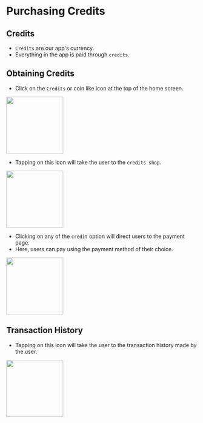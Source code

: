 # Purchasing Credits

## Credits 

* `Credits` are our app's currency.
* Everything in the app is paid through `credits`.

## Obtaining Credits

* Click on the `Credits` or coin like icon at the top of the home screen.

<img src="./credit_icon.png" width=150 >

* Tapping on this icon will take the user to the `credits shop`.

<img src="./coin_shop.png" width=150 >

* Clicking on any of the `credit` option will direct users to the payment page.
* Here, users can pay using the payment method of their choice.

<img src="./paymets.jpg" width=150 >

## Transaction History

* Tapping on this icon will take the user to the transaction history made by the user.

<img src="./transaction history.jpg" width=150 >


